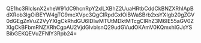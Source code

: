 QE1hc3RlclsnX2xheW91dC9hcnRpY2xlLXBhZ2UuaHRtbCddCkBNZXRhIApBdXRob3IgOiBEYW4gTG9mcXVpc3QgClRpdGxlOiBWaSBrb2xsYXIgb20gZGV0dGEgZnVuZ2VyYXIgCkRhdGU6IDIwMTUtMDktMTcgClRhZ3M6IE55aGV0ZXIgCkBFbmRNZXRhCgpAU2VjdGlvblsnQ29udGVudOKAmV0KQmxhIGJsYSBibGEKQEVuZFNlY3Rpb24=